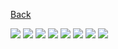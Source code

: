 [Back](../E2S1C.md)

![](Photo1.jpg)
![](Photo2.jpg)
![](Photo3.jpg)
![](Photo4.jpg)
![](Photo5.jpg)
![](Photo6.jpg)
![](Photo7.jpg)
![](Photo8.jpg)
